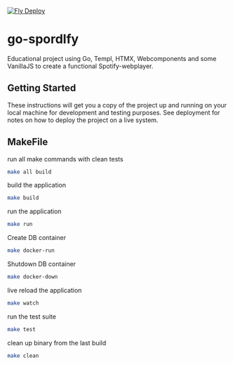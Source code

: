 [![Fly Deploy](https://github.com/d-i-l-a/gotify/actions/workflows/fly.yml/badge.svg)](https://github.com/d-i-l-a/gotify/actions/workflows/fly.yml)

# go-spordlfy

Educational project using Go, Templ, HTMX, Webcomponents and some VanillaJS to create a functional Spotify-webplayer.

## Getting Started

These instructions will get you a copy of the project up and running on your local machine for development and testing purposes. See deployment for notes on how to deploy the project on a live system.

## MakeFile

run all make commands with clean tests
```bash
make all build
```

build the application
```bash
make build
```

run the application
```bash
make run
```

Create DB container
```bash
make docker-run
```

Shutdown DB container
```bash
make docker-down
```

live reload the application
```bash
make watch
```

run the test suite
```bash
make test
```

clean up binary from the last build
```bash
make clean
```
